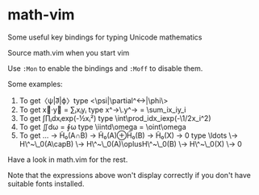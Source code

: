 # math-vim
Some useful key bindings for typing Unicode mathematics

Source math.vim when you start vim

Use `:Mon` to enable the bindings and `:Moff` to disable them.

Some examples:

1. To get〈ψ|∂⃡|ϕ〉type \<\psi|\partial\^<->|\phi\\>
2. To get x⃗·y⃗ = ∑ᵢxᵢyᵢ type x\^->\\.y\^-> = \sum\_ix\_iy\_i
3. To get ∫∏ᵢdxᵢexp(-½xᵢ²) type \int\prod\_idx\_iexp(-\1/2x\_i\^2)
4. To get ∬dω = ∮ω type \iintd\omega = \oint\omega
5. To get … → H̃₀(A∩B) → H̃₀(A)⊕H̃₀(B) → H̃₀(X) → 0 type \ldots \\-> H\\^\~\\_0(A\capB) \\-> H\\^\~\\_0(A)\oplusH\\^\~\\_0(B) \\-> H\\^\~\\_0(X) \\-> 0

Have a look in math.vim for the rest.

Note that the expressions above won't display correctly if you don't have suitable fonts installed.
